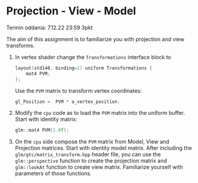 # Projection - View - Model

Termin oddania: 7.12.22 23:59 3pkt

The aim of this assignment is to familiarize you with projection and view transforms. 

1.  In vertex shader change the `Transformations` interface block to
    ```c++
    layout(std140, binding=1) uniform Transformations {
        mat4 PVM;
    };
    ``` 
    Use the `PVM` matrix to transform vertex coordinates:
    ```c++
    gl_Position =  PVM * a_vertex_position;
    ``` 
    
2.  Modify the `cpu` code as to load  the `PVM` matrix into the uniform buffer. Start with identity matrix:
    ```c++
    glm::mat4 PVM(1.0f); 
    ```  
    
3. On the `cpu` side compose the `PVM` matrix from Model, View and Projection matrices. Start with identity model matrix. After including the `glm/gtc/matrix_transform.hpp`  header file, you can use the `glm::perspective` function to create the projection matrix and `glm::lookAt` function to create view matrix. 
   Familiarize yourself with parameters of those functions. 
